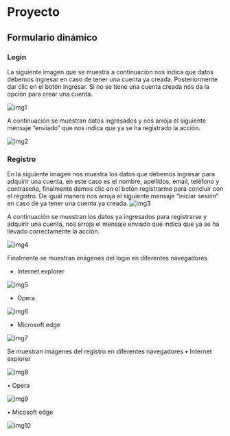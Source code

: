 # Proyecto
## Formulario dinámico
### Login
La siguiente imagen que se muestra a continuación  nos indica que datos  debemos  ingresar en caso de  tener una cuenta ya  creada. Posteriormente dar clic en el botón ingresar. Si no se tiene una cuenta creada nos da la opción para crear una cuenta.

![img1](https://user-images.githubusercontent.com/72897083/97497547-49126900-1930-11eb-9b1a-353f1544775e.PNG)

 A continuación se muestran datos ingresados y nos arroja el siguiente mensaje “enviado” que nos indica que ya se ha registrado la acción.
 
 ![img2](https://user-images.githubusercontent.com/72897083/97498058-20d73a00-1931-11eb-82cf-d31755c3f6e6.PNG)
 
###  Registro
En la siguiente imagen nos muestra los datos que debemos ingresar para adquirir una cuenta, en este caso es el nombre, apellidos, email, teléfono y contraseña, finalmente damos clic en el botón registrarme para concluir con el registro. De igual manera nos arroja el  siguiente  mensaje “iniciar sesión”  en caso de ya tener una cuenta ya  creada. 
![img3](https://user-images.githubusercontent.com/72897083/97498081-2af93880-1931-11eb-93df-bebc5d7aec88.PNG)

A continuación se muestran los datos ya ingresados para registrarse y adquirir una cuenta, nos arroja el mensaje enviado que indica que ya se ha llevado correctamente la acción.

![img4](https://user-images.githubusercontent.com/72897083/97498169-52500580-1931-11eb-8a3a-c056cf3c295d.PNG)

Finalmente se muestran imágenes del login  en diferentes navegadores
- Internet explorer

![img5](https://user-images.githubusercontent.com/72897083/97498183-57ad5000-1931-11eb-80a3-d7f97e5e9a7e.PNG)

- Opera

![img6](https://user-images.githubusercontent.com/72897083/97498192-5c720400-1931-11eb-9ca7-4f7956596c8e.PNG)

- Microsoft edge

![img7](https://user-images.githubusercontent.com/72897083/97498207-61cf4e80-1931-11eb-8d3b-d053e7f506d4.PNG)

Se muestran imágenes del registro  en diferentes navegadores
•	Internet explorer

![img8](https://user-images.githubusercontent.com/72897083/97498213-64ca3f00-1931-11eb-8558-d2a77b4013a9.PNG)

•	Opera

![img9](https://user-images.githubusercontent.com/72897083/97498224-685dc600-1931-11eb-9f89-772fc5b2993b.PNG)

•	Micosoft edge

![img10](https://user-images.githubusercontent.com/72897083/97498230-6ac02000-1931-11eb-9bb3-53266416904e.PNG)
